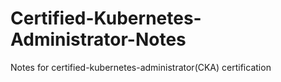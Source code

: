# Certified-Kubernetes-Administrator-Notes
Notes for certified-kubernetes-administrator(CKA) certification
